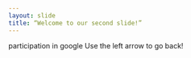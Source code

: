 ```yaml
---
layout: slide
title: “Welcome to our second slide!”
---
```

participation in google 
Use the left arrow to go back!
